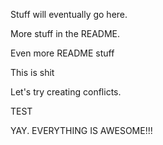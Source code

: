 Stuff will eventually go here.

More stuff in the README.

Even more README stuff

This is shit

Let's try creating conflicts.

TEST

YAY. EVERYTHING IS AWESOME!!!

